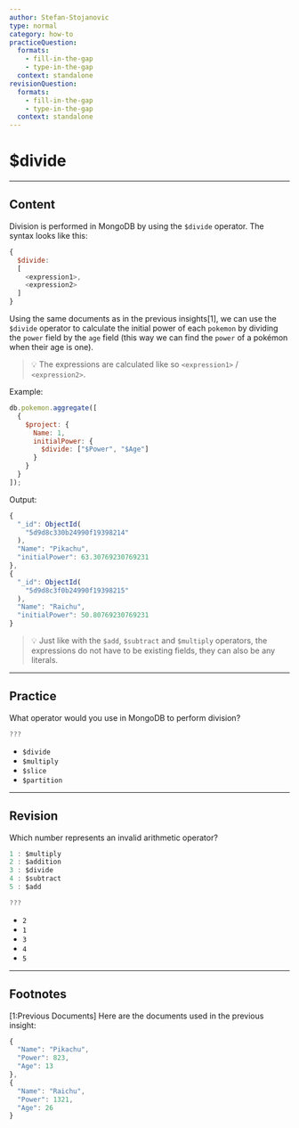 ```yaml
---
author: Stefan-Stojanovic
type: normal
category: how-to
practiceQuestion:
  formats:
    - fill-in-the-gap
    - type-in-the-gap
  context: standalone
revisionQuestion:
  formats:
    - fill-in-the-gap
    - type-in-the-gap
  context: standalone
---
```


# $divide


---

## Content

Division is performed in MongoDB by using the `$divide` operator. The syntax looks like this:

```javascript
{ 
  $divide:  
  [ 
    <expression1>, 
    <expression2> 
  ] 
}
```

Using the same documents as in the previous insights[1], we can use the `$divide` operator to calculate the initial power of each `pokemon` by dividing the `power` field by the `age` field (this way we can find the `power` of a pokémon when their age is one).

> 💡 The expressions are calculated like so `<expression1>` / `<expression2>`.

Example:

```javascript
db.pokemon.aggregate([
  {
    $project: {
      Name: 1,
      initialPower: {
        $divide: ["$Power", "$Age"]
      }
    }
  }
]);
```

Output:

```javascript
{ 
  "_id": ObjectId(
    "5d9d8c330b24990f19398214"
  ),
  "Name": "Pikachu", 
  "initialPower": 63.30769230769231 
},
{ 
  "_id": ObjectId(
    "5d9d8c3f0b24990f19398215"
  ),
  "Name": "Raichu", 
  "initialPower": 50.80769230769231 
}
```

> 💡 Just like with the `$add`, `$subtract` and `$multiply` operators, the expressions do not have to be existing fields, they can also be any literals.


---

## Practice

What operator would you use in MongoDB to perform division?

```javascript
???
```

- `$divide`
- `$multiply`
- `$slice`
- `$partition`


---

## Revision

Which number represents an invalid arithmetic operator?

```javascript
1 : $multiply
2 : $addition
3 : $divide
4 : $subtract
5 : $add

???
```

- `2`
- `1`
- `3`
- `4`
- `5`


---

## Footnotes

[1:Previous Documents]
Here are the documents used in the previous insight:

```javascript
{ 
  "Name": "Pikachu",
  "Power": 823,
  "Age": 13
},
{ 
  "Name": "Raichu", 
  "Power": 1321,
  "Age": 26
}
```
